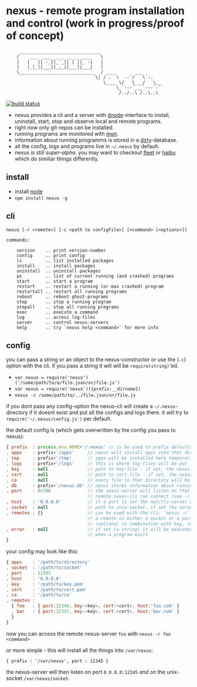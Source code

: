 # nexus - remote program installation and control (work in progress/proof of concept)

         _______________________________
        /    ___  ___  _ _  _ _  ___    \
        |   |   || -_||_'_|| | ||_ -|   |
        |   |_|_||___||_,_||___||___|   |
        \_____________________________  / ____       ___
                                      \| / .  \  .-´/   \`-.
                                         \____ \/   \___/   \__
                                              \_`---´___`---´-´
                                               /../..\ /..\..\

[![build status](https://secure.travis-ci.org/guybrush/nexus.png)](http://travis-ci.org/guybrush/nexus)

* nexus provides a cli and a server with [dnode]-interface to install,
  uninstall, start, stop and observe local and remote programs.
* right now only git-repos can be installed.
* running programs are monitored with [mon].
* information about running programms is stored in a [dirty]-database.
* all the config, logs and programs live in `~/.nexus` by default.
* nexus is still *super-alpha*. you may want to checkout [fleet] or [haibu]
  which do similiar things differently.

[node]: http://nodejs.org
[dnode]: https://github.com/substack/dnode
[mon]: https://github.com/visionmedia/mon
[dirty]: https://github.com/felixge/node-dirty
[fleet]: https://github.com/substack/fleet
[haibu]: https://github.com/nodejitsu/haibu

## install

* install [node]
* `npm install nexus -g`

## cli

```
nexus [-r <remote>] [-c <path to configFile>] [<command> [<options>]]

commands:

    version    .. print version-number
    config     .. print config
    ls         .. list installed packages
    install    .. install packages
    uninstall  .. uninstall packages
    ps         .. list of current running (and crashed) programs
    start      .. start a program
    restart    .. restart a running (or max crashed) program
    restartall .. restart all running programs
    reboot     .. reboot ghost-programs
    stop       .. stop a running program
    stopall    .. stop all running programs
    exec       .. execute a command
    log        .. access log-files
    server     .. control nexus-servers
    help       .. try `nexus help <command>` for more info
```

## config

you can pass a string or an object to the nexus-constructor or use the (`-c`)
option with the cli. if you pass a string it will will be `require(string)`'ed.

* `var nexus = require('nexus')('/some/path/to/a/file.json/or/file.js')`
* `var nexus = require('nexus')({prefix:__dirname})`
* `nexus -c /some/path/to/../file.json/or/file.js`

if you dont pass any config-option the nexus-cli will create a
`~/.nexus`-directory if it doesnt exist and put all the configs and logs there.
it will try to `require('~/.nexus/config.js')` per default.

the default config is (which gets overwritten by the config you pass to nexus):

``` javascript
{ prefix  : process.env.HOME+'/.nexus' // is be used to prefix defaults
, apps    : prefix+'/apps'     // nexus will install apps into that directory
, tmp     : prefix+'/tmp'      // apps will be installed here temporarily
, logs    : prefix+'/logs'     // this is where log-files will be put
, key     : null               // path to key-file - if set, the nexus-server uses tls
, cert    : null               // path to cert-file - if set, the nexus-server uses tls
, ca      : null               // every file in that directory will be read into the ca
, db      : prefix+'/nexus.db' // nexus stores information about running processes there
, port    : 0xf00              // the nexus-server will listen on that port
                               // remote nexus-cli can connect (see -r option)
, host    : '0.0.0.0'          // if a port is set the net/tls-server will be bound to it
, socket  : null               // path to unix-socket, if set the server will also listen on it
, remotes : {}                 // can be used with the cli: `nexus -r`
                               // a remote is either a socket or a port
                               // (optional in combination with key, cert, host)
, error   : null               // if set (a string) it will be executed with cwd = prefix
                               // when a program exits
}
```

your config may look like this:

``` javascript
{ apps    : '/path/to/directory'
, socket  : '/path/to/socket'
, port    : 12345
, host    : '0.0.0.0'
, key     : '/path/to/key.pem'
, cert    : '/path/to/cert.pem'
, ca      : '/path/to/ca'
, remotes :
  { foo   : { port:12346, key:<key>, cert:<cert>, host:'foo.com' }
  , bar   : { port:12347, key:<key>, cert:<cert>, host:'bar.com' }
  }
}
```

now you can access the remote nexus-server `foo` with `nexus -r foo <command>`

or more simple - this will install all the things into `/var/nexus`:

```
{ prefix : '/var/nexus', port : 12345 }
```

the nexus-server will then listen on port `0.0.0.0:12345` *and* on the
unix-socket `/var/nexus/socket`.

